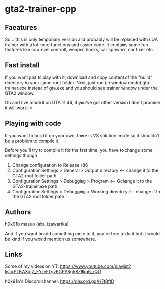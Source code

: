 # gta2-trainer-cpp

## Faeatures
So... this is only temponary version and probably will be replaced with LUA trainer with a lot more functions and easier code.
It contains some fun features like cop level controll, weapon hacks, car spawner, car fixer etc.

## Fast install
If you want just to play with it, download and copy content of the "build" directory to your game root folder.
Next, just run (in window mode) gta-trainer.exe instead of gta.exe and you should see trainer window under the GTA2 window.

Oh and i've made it on GTA 11.44, if you've got other version I don't promise it will work :<

## Playing with code
If you want to build it on your own, there is VS solution inside so it shouldn't be a problem to compile it.

Before you'll try to compile it for the first time, you have to change some settings though
1. Change configuration to Release x86
2. Configuration Settings > General > Output directory <-- change it to the GTA2 root folder path
3. Configuration Settings > Debugging > Program <-- Gchange it to the GTA2-trainer.exe path
4. Configuration Settings > Debugging > Working directory <-- change it to the GTA2 root folder path

## Authors
h0x91b
masuo (aka. izawartka)

And if you want to add something more to it, you're free to do it but it would be kind if you would mention us somewhere.

## Links
Some of my videos on YT:
https://www.youtube.com/playlist?list=PLKAXxj2_FYzeFLyv6GPP8g58Z9kq6_rQU

h0x91b's Discord channel:
https://discord.gg/H7tBftD
